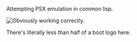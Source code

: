 Attempting PSX emulation in common lisp.  

![Obviously working correctly.](https://i.gyazo.com/b5af671701ae79d9d9b27bd657bdb996.png)

There's literally less than half of a boot logo here.
